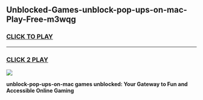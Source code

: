 
## Unblocked-Games-unblock-pop-ups-on-mac-Play-Free-m3wqg
<h3>
<a href="https://premium76.site?title=unblock-pop-ups-on-mac&ref=12A">CLICK TO PLAY</a></h3>
<hr>

<h3>
<a href="https://premium76.site?title=unblock-pop-ups-on-mac&ref=12A">CLICK 2 PLAY</a>
  
</h3>

<a href="https://premium76.site?title=unblock-pop-ups-on-mac&ref=12A"><img src="https://clearcache.store/games.png"></a>


**unblock-pop-ups-on-mac games unblocked: Your Gateway to Fun and Accessible Online Gaming**
